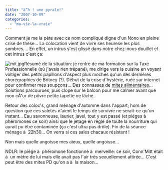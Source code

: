 ```yaml
---
title: "à”h ! une pyrale!"
date: "2007-10-09"
categories: 
  - "ma-vie-la-vraie"
---
```


Comment je me la pète avec ce nom compliqué digne d'un Nono en pleine crise de thèse... La colocation vient de vivre ses heurese les plus sombres.... En effet, un intrus s'est glissé dans notre chez-nous douillet et cet intrus c'est ça:

![mit.jpg](images/.mit.jpg "mit.jpg")Résumé de la situation: je rentre de ma formation sur la Taxe Professionnelle (où j'avais rien trépané), me dirige vers la cuisine en voyant voltiger des petits papillons d'aspect plus moches qu'un des dernières chorégraphies de Britney (?). Début de la crise d'hystérie, ruée sur internet pour confirmer mes soupçons... Des connasses de [mites alimentaires](http://fr.wikipedia.org/wiki/Mite_alimentaire)... Solutions parcourues, puis clope sur le balcon pour me calmer avant que mon cÅ“ur de pôvre petite tapette ne lâche.

Retour des coloc's, grand ménage d'automne dans l'appart; hors de question que ces saletés n'aient le temps de survivre ne serait-ce qu'un instant... Eau savonneuse, laurier, javel, tout y est passé (et pièges à  phéromones ce soir) ainsi que le jetage en règle de toute la nourriture qui aurait pu être contaminée (ça c'est ultra pas drôle). Fin de la séance ménage à  22h30... On verra si ces sales chacaux résistent !

Non mais quelle angoisse mes aïeux, quelle angoisse...

NDLR: le piège à  phéromone fonctionne à  merveille: ce soir, Conn'Mitt était à  un mètre de lui mais elle avait pas l'air très sexuellement attirée... C'est peut être des mites PD qu'on a à  la maison...
